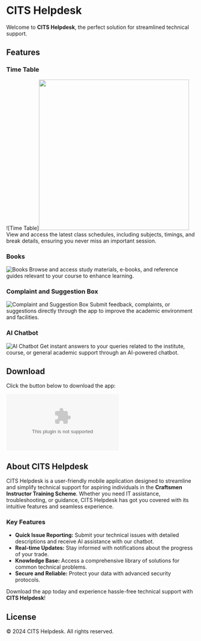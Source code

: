 # CITS Helpdesk

Welcome to **CITS Helpdesk**, the perfect solution for streamlined technical support.

## Features

### Time Table
![Time Table]<img src="CITS%20(1).jpg" width="400px">
View and access the latest class schedules, including subjects, timings, and break details, ensuring you never miss an important session.

### Books
![Books](CITS%20(2).jpg)
Browse and access study materials, e-books, and reference guides relevant to your course to enhance learning.

### Complaint and Suggestion Box
![Complaint and Suggestion Box](CITS%20(3).jpg)
Submit feedback, complaints, or suggestions directly through the app to improve the academic environment and facilities.

### AI Chatbot
![AI Chatbot](CITS%20(4).jpg)
Get instant answers to your queries related to the institute, course, or general academic support through an AI-powered chatbot.

## Download
Click the button below to download the app:

[![Download APK](https://github.com/Sniperznate/citshelpdesk/releases/download/v1.0.0/CITShelpdesk.apk)](https://github.com/Sniperznate/citshelpdesk/releases/download/v1.0.0/CITShelpdesk.apk)

## About CITS Helpdesk
CITS Helpdesk is a user-friendly mobile application designed to streamline and simplify technical support for aspiring individuals in the **Craftsmen Instructor Training Scheme**. Whether you need IT assistance, troubleshooting, or guidance, CITS Helpdesk has got you covered with its intuitive features and seamless experience.

### Key Features
- **Quick Issue Reporting:** Submit your technical issues with detailed descriptions and receive AI assistance with our chatbot.
- **Real-time Updates:** Stay informed with notifications about the progress of your trade.
- **Knowledge Base:** Access a comprehensive library of solutions for common technical problems.
- **Secure and Reliable:** Protect your data with advanced security protocols.

Download the app today and experience hassle-free technical support with **CITS Helpdesk**!

## License
&copy; 2024 CITS Helpdesk. All rights reserved.
